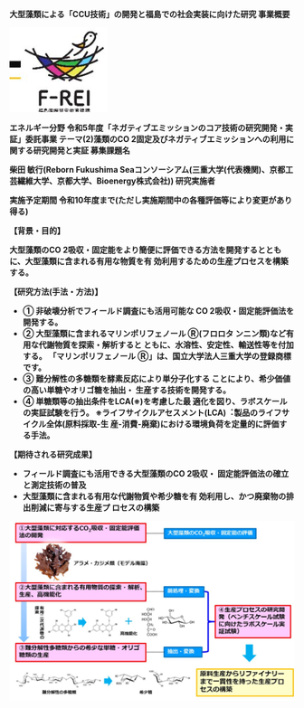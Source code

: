 **⼤型藻類による「CCU技術」の開発と福島での社会実装に向けた研究 事業概要**

![](_page_0_Picture_1.jpeg)

**エネルギー分野 令和5年度「ネガティブエミッションのコア技術の研究開発・実証」委託事業 テーマ(2)藻類のCO 2固定及びネガティブエミッションへの利⽤に関する研究開発と実証 募集課題名**

**柴⽥ 敏⾏(Reborn Fukushima Seaコンソーシアム(三重⼤学(代表機関)、京都⼯芸繊維⼤学、京都⼤学、Bioenergy株式会社)) 研究実施者**

**実施予定期間 令和10年度まで(ただし実施期間中の各種評価等により変更があり得る)**

**【背景・⽬的】**

**⼤型藻類のCO 2吸収・固定能をより簡便に評価できる⽅法を開発するとともに、⼤型藻類に含まれる有⽤な物質を有 効利⽤するための⽣産プロセスを構築する。**

**【研究⽅法(⼿法・⽅法)】**

- **① ⾮破壊分析でフィールド調査にも活⽤可能な CO 2吸収・固定能評価法を開発する。**
- **② ⼤型藻類に含まれるマリンポリフェノール Ⓡ(フロロタ ンニン類)など有⽤な代謝物質を探索・解析すると ともに、⽔溶性、安定性、輸送性等を付加する。 「マリンポリフェノール Ⓡ」は、国⽴⼤学法⼈三重⼤学の登録商標です。**
- **③ 難分解性の多糖類を酵素反応により単分⼦化する ことにより、希少価値の⾼い単糖やオリゴ糖を抽出・ ⽣産する技術を開発する。**
- **④ 単糖類等の抽出条件をLCA(※)を考慮した最 適化を図り、ラボスケールの実証試験を⾏う。 ※ライフサイクルアセスメント(LCA)︓製品のライフサイクル全体(原料採取-⽣ 産-消費-廃棄)における環境負荷を定量的に評価する⼿法。**

**【期待される研究成果】**

- **フィールド調査にも活⽤できる⼤型藻類のCO 2吸収・ 固定能評価法の確⽴と測定技術の普及**
- **⼤型藻類に含まれる有⽤な代謝物質や希少糖を有 効利⽤し、かつ廃棄物の排出削減に寄与する⽣産プ ロセスの構築**

![](_page_0_Figure_15.jpeg)


